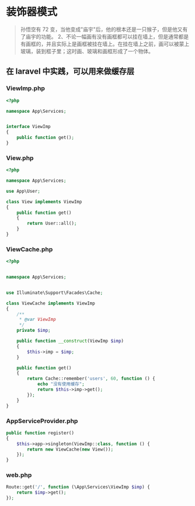 # 装饰器模式

 > 孙悟空有 72 变，当他变成"庙宇"后，他的根本还是一只猴子，但是他又有了庙宇的功能。 2、不论一幅画有没有画框都可以挂在墙上，但是通常都是有画框的，并且实际上是画框被挂在墙上。在挂在墙上之前，画可以被蒙上玻璃，装到框子里；这时画、玻璃和画框形成了一个物体。


## 在 laravel 中实践，可以用来做缓存层

### ViewImp.php

```php
<?php

namespace App\Services;


interface ViewImp
{
    public function get();
}
```

### View.php

```php
<?php

namespace App\Services;

use App\User;

class View implements ViewImp
{
    public function get()
    {
        return User::all();
    }
}
```

### ViewCache.php

```php
<?php


namespace App\Services;


use Illuminate\Support\Facades\Cache;

class ViewCache implements ViewImp
{
    /**
     * @var ViewImp
     */
    private $imp;

    public function __construct(ViewImp $imp)
    {
        $this->imp = $imp;
    }

    public function get()
    {
        return Cache::remember('users', 60, function () {
            echo "没有使用缓存";
            return $this->imp->get();
        });
    }
}
```

### AppServiceProvider.php

```php
public function register()
{
    $this->app->singleton(ViewImp::class, function () {
        return new ViewCache(new View());
    });
}
```

### web.php

```php
Route::get('/', function (\App\Services\ViewImp $imp) {
    return $imp->get();
});
```

